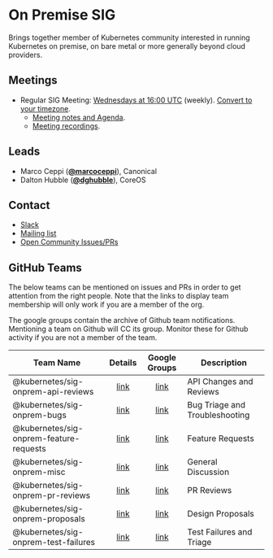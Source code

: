 <!---
This is an autogenerated file!

Please do not edit this file directly, but instead make changes to the
sigs.yaml file in the project root.

To understand how this file is generated, see https://git.k8s.io/community/generator/README.md
-->
# On Premise SIG

Brings together member of Kubernetes community interested in running Kubernetes on premise, on bare metal or more generally beyond cloud providers.

## Meetings
* Regular SIG Meeting: [Wednesdays at 16:00 UTC](https://zoom.us/my/k8s.sig.onprem) (weekly). [Convert to your timezone](http://www.thetimezoneconverter.com/?t=16:00&tz=UTC).
  * [Meeting notes and Agenda](https://docs.google.com/document/d/1AHF1a8ni7iMOpUgDMcPKrLQCML5EMZUAwP4rro3P6sk/edit#).
  * [Meeting recordings](https://www.youtube.com/watch?v=dyUWqqNYUio&list=PL69nYSiGNLP2MvqC6NeegrgtOl5s1KlYa).

## Leads
* Marco Ceppi (**[@marcoceppi](https://github.com/marcoceppi)**), Canonical
* Dalton Hubble (**[@dghubble](https://github.com/dghubble)**), CoreOS

## Contact
* [Slack](https://kubernetes.slack.com/messages/sig-onprem)
* [Mailing list](https://groups.google.com/forum/#!forum/kubernetes-sig-on-prem)
* [Open Community Issues/PRs](https://github.com/kubernetes/community/labels/sig%2Fonprem)

## GitHub Teams

The below teams can be mentioned on issues and PRs in order to get attention from the right people.
Note that the links to display team membership will only work if you are a member of the org.

The google groups contain the archive of Github team notifications.
Mentioning a team on Github will CC its group.
Monitor these for Github activity if you are not a member of the team.

| Team Name | Details | Google Groups | Description |
| --------- |:-------:|:-------------:|  ----------- |
| @kubernetes/sig-onprem-api-reviews | [link](https://github.com/orgs/kubernetes/teams/sig-onprem-api-reviews) | [link](https://groups.google.com/forum/#!forum/kubernetes-sig-onprem-api-reviews) | API Changes and Reviews |
| @kubernetes/sig-onprem-bugs | [link](https://github.com/orgs/kubernetes/teams/sig-onprem-bugs) | [link](https://groups.google.com/forum/#!forum/kubernetes-sig-onprem-bugs) | Bug Triage and Troubleshooting |
| @kubernetes/sig-onprem-feature-requests | [link](https://github.com/orgs/kubernetes/teams/sig-onprem-feature-requests) | [link](https://groups.google.com/forum/#!forum/kubernetes-sig-onprem-feature-requests) | Feature Requests |
| @kubernetes/sig-onprem-misc | [link](https://github.com/orgs/kubernetes/teams/sig-onprem-misc) | [link](https://groups.google.com/forum/#!forum/kubernetes-sig-onprem-misc) | General Discussion |
| @kubernetes/sig-onprem-pr-reviews | [link](https://github.com/orgs/kubernetes/teams/sig-onprem-pr-reviews) | [link](https://groups.google.com/forum/#!forum/kubernetes-sig-onprem-pr-reviews) | PR Reviews |
| @kubernetes/sig-onprem-proposals | [link](https://github.com/orgs/kubernetes/teams/sig-onprem-proposals) | [link](https://groups.google.com/forum/#!forum/kubernetes-sig-onprem-proposals) | Design Proposals |
| @kubernetes/sig-onprem-test-failures | [link](https://github.com/orgs/kubernetes/teams/sig-onprem-test-failures) | [link](https://groups.google.com/forum/#!forum/kubernetes-sig-onprem-test-failures) | Test Failures and Triage |

<!-- BEGIN CUSTOM CONTENT -->

<!-- END CUSTOM CONTENT -->
